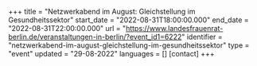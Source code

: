 +++
title = "Netzwerkabend im August: Gleichstellung im Gesundheitssektor"
start_date = "2022-08-31T18:00:00.000"
end_date = "2022-08-31T22:00:00.000"
url = "https://www.landesfrauenrat-berlin.de/veranstaltungen-in-berlin/?event_id1=6222"
identifier = "netzwerkabend-im-august-gleichstellung-im-gesundheitssektor"
type = "event"
updated = "29-08-2022"
languages = []
[contact]
+++